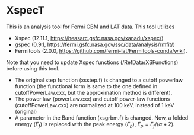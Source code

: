 # XspecT

This is an analysis tool for Fermi GBM and LAT data. This tool utilizes 

- Xspec (12.11.1, https://heasarc.gsfc.nasa.gov/xanadu/xspec/)
- gspec (0.9.1, https://fermi.gsfc.nasa.gov/ssc/data/analysis/rmfit/)
- Fermitools (2.0.0, https://github.com/fermi-lat/Fermitools-conda/wiki). 

Note that you need to update Xspec functions (/RefData/XSFunctions) before using this tool.
- The original step function (xsstep.f) is changed to a cutoff powerlaw function (the functional form is same to the one defined in cutoffPowerLaw.cxx, but the approximation method is different).
- The power law (powerLaw.cxx) and cutoff power-law functions (cutoffPowerLaw.cxx) are normalized at 100 keV, instead of 1 keV (original)
- A parameter in the Band function (xsgrbm.f) is changed. Now, a folded energy ($E_f$) is replaced with the peak energy ($E_{p}$), $E_p = E_f/(\alpha+2)$.
